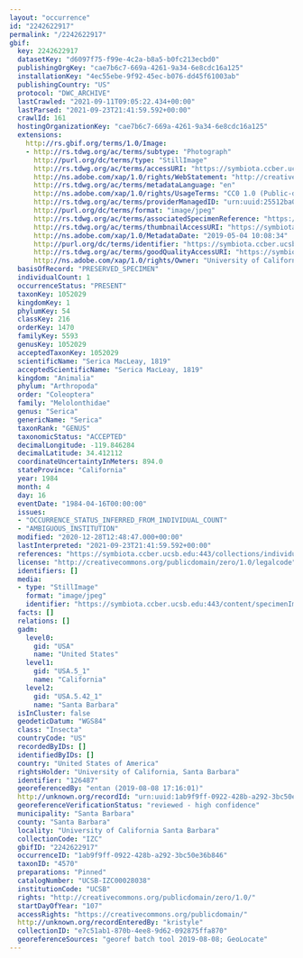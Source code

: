 ```yaml
---
layout: "occurrence"
id: "2242622917"
permalink: "/2242622917"
gbif:
  key: 2242622917
  datasetKey: "d6097f75-f99e-4c2a-b8a5-b0fc213ecbd0"
  publishingOrgKey: "cae7b6c7-669a-4261-9a34-6e8cdc16a125"
  installationKey: "4ec55ebe-9f92-45ec-b076-dd45f61003ab"
  publishingCountry: "US"
  protocol: "DWC_ARCHIVE"
  lastCrawled: "2021-09-11T09:05:22.434+00:00"
  lastParsed: "2021-09-23T21:41:59.592+00:00"
  crawlId: 161
  hostingOrganizationKey: "cae7b6c7-669a-4261-9a34-6e8cdc16a125"
  extensions:
    http://rs.gbif.org/terms/1.0/Image:
    - http://rs.tdwg.org/ac/terms/subtype: "Photograph"
      http://purl.org/dc/terms/type: "StillImage"
      http://rs.tdwg.org/ac/terms/accessURI: "https://symbiota.ccber.ucsb.edu:443/content/specimenImages/UCSB_IZC/UCSB-IZC00028/UCSB-IZC00028038_lg.jpg"
      http://ns.adobe.com/xap/1.0/rights/WebStatement: "http://creativecommons.org/publicdomain/zero/1.0/"
      http://rs.tdwg.org/ac/terms/metadataLanguage: "en"
      http://ns.adobe.com/xap/1.0/rights/UsageTerms: "CC0 1.0 (Public-domain)"
      http://rs.tdwg.org/ac/terms/providerManagedID: "urn:uuid:25512ba0-af44-453e-9c02-4f99e3f0c959"
      http://purl.org/dc/terms/format: "image/jpeg"
      http://rs.tdwg.org/ac/terms/associatedSpecimenReference: "https://symbiota.ccber.ucsb.edu:443/collections/individual/index.php?occid=126487"
      http://rs.tdwg.org/ac/terms/thumbnailAccessURI: "https://symbiota.ccber.ucsb.edu:443/content/specimenImages/UCSB_IZC/UCSB-IZC00028/UCSB-IZC00028038_tn.jpg"
      http://ns.adobe.com/xap/1.0/MetadataDate: "2019-05-04 10:08:34"
      http://purl.org/dc/terms/identifier: "https://symbiota.ccber.ucsb.edu:443/content/specimenImages/UCSB_IZC/UCSB-IZC00028/UCSB-IZC00028038_lg.jpg"
      http://rs.tdwg.org/ac/terms/goodQualityAccessURI: "https://symbiota.ccber.ucsb.edu:443/content/specimenImages/UCSB_IZC/UCSB-IZC00028/UCSB-IZC00028038.jpg"
      http://ns.adobe.com/xap/1.0/rights/Owner: "University of California, Santa Barbara"
  basisOfRecord: "PRESERVED_SPECIMEN"
  individualCount: 1
  occurrenceStatus: "PRESENT"
  taxonKey: 1052029
  kingdomKey: 1
  phylumKey: 54
  classKey: 216
  orderKey: 1470
  familyKey: 5593
  genusKey: 1052029
  acceptedTaxonKey: 1052029
  scientificName: "Serica MacLeay, 1819"
  acceptedScientificName: "Serica MacLeay, 1819"
  kingdom: "Animalia"
  phylum: "Arthropoda"
  order: "Coleoptera"
  family: "Melolonthidae"
  genus: "Serica"
  genericName: "Serica"
  taxonRank: "GENUS"
  taxonomicStatus: "ACCEPTED"
  decimalLongitude: -119.846284
  decimalLatitude: 34.412112
  coordinateUncertaintyInMeters: 894.0
  stateProvince: "California"
  year: 1984
  month: 4
  day: 16
  eventDate: "1984-04-16T00:00:00"
  issues:
  - "OCCURRENCE_STATUS_INFERRED_FROM_INDIVIDUAL_COUNT"
  - "AMBIGUOUS_INSTITUTION"
  modified: "2020-12-28T12:48:47.000+00:00"
  lastInterpreted: "2021-09-23T21:41:59.592+00:00"
  references: "https://symbiota.ccber.ucsb.edu:443/collections/individual/index.php?occid=126487"
  license: "http://creativecommons.org/publicdomain/zero/1.0/legalcode"
  identifiers: []
  media:
  - type: "StillImage"
    format: "image/jpeg"
    identifier: "https://symbiota.ccber.ucsb.edu:443/content/specimenImages/UCSB_IZC/UCSB-IZC00028/UCSB-IZC00028038_lg.jpg"
  facts: []
  relations: []
  gadm:
    level0:
      gid: "USA"
      name: "United States"
    level1:
      gid: "USA.5_1"
      name: "California"
    level2:
      gid: "USA.5.42_1"
      name: "Santa Barbara"
  isInCluster: false
  geodeticDatum: "WGS84"
  class: "Insecta"
  countryCode: "US"
  recordedByIDs: []
  identifiedByIDs: []
  country: "United States of America"
  rightsHolder: "University of California, Santa Barbara"
  identifier: "126487"
  georeferencedBy: "entan (2019-08-08 17:16:01)"
  http://unknown.org/recordId: "urn:uuid:1ab9f9ff-0922-428b-a292-3bc50e36b846"
  georeferenceVerificationStatus: "reviewed - high confidence"
  municipality: "Santa Barbara"
  county: "Santa Barbara"
  locality: "University of California Santa Barbara"
  collectionCode: "IZC"
  gbifID: "2242622917"
  occurrenceID: "1ab9f9ff-0922-428b-a292-3bc50e36b846"
  taxonID: "4570"
  preparations: "Pinned"
  catalogNumber: "UCSB-IZC00028038"
  institutionCode: "UCSB"
  rights: "http://creativecommons.org/publicdomain/zero/1.0/"
  startDayOfYear: "107"
  accessRights: "https://creativecommons.org/publicdomain/"
  http://unknown.org/recordEnteredBy: "kristyle"
  collectionID: "e7c51ab1-870b-4ee8-9d62-092875ffa870"
  georeferenceSources: "georef batch tool 2019-08-08; GeoLocate"
---
```

